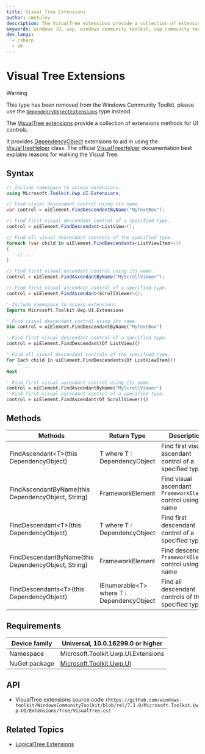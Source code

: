 ```yaml
---
title: Visual Tree Extensions
author: nmetulev
description: The VisualTree extensions provide a collection of extensions methods for UI controls. It provides DependencyObject extensions to aid in using the VisualTreeHelper class (outdated docs).
keywords: windows 10, uwp, windows community toolkit, uwp community toolkit, uwp toolkit, Visual Tree, extensions
dev_langs:
  - csharp
  - vb
---
```


# Visual Tree Extensions

> [!WARNING]
> This type has been removed from the Windows Community Toolkit, please use the [`DependencyObjectExtensions`](DependencyObjectExtensions.md) type instead.

The [VisualTree extensions](/dotnet/api/microsoft.toolkit.uwp.ui.extensions.visualtree) provide a collection of extensions methods for UI controls.

It provides [DependencyObject](/uwp/api/Windows.UI.Xaml.DependencyObject) extensions to aid in using the [VisualTreeHelper](/uwp/api/Windows.UI.Xaml.Media.VisualTreeHelper) class. The official [VisualTreeHelper](/uwp/api/Windows.UI.Xaml.Media.VisualTreeHelper) documentation best explains reasons for walking the Visual Tree.

## Syntax

```csharp
// Include namespace to access extensions.
using Microsoft.Toolkit.Uwp.UI.Extensions;

// Find visual descendant control using its name.
var control = uiElement.FindDescendantByName("MyTextBox");

// Find first visual descendant control of a specified type.
control = uiElement.FindDescendant<ListView>();

// Find all visual descendant controls of the specified type.
foreach (var child in uiElement.FindDescendants<ListViewItem>())
{
    // ...
}

// Find first visual ascendant control using its name.
control = uiElement.FindAscendantByName("MyScrollViewer");

// Find first visual ascendant control of a specified type.
control = uiElement.FindAscendant<ScrollViewer>();
```

```vb
' Include namespace to access extensions.
Imports Microsoft.Toolkit.Uwp.UI.Extensions

' Find visual descendant control using its name.
Dim control = uiElement.FindDescendantByName("MyTextBox")

' Find first visual descendant control of a specified type.
control = uiElement.FindDescendant(Of ListView)()

' Find all visual descendant controls of the specified type.
For Each child In uiElement.FindDescendants(Of ListViewItem)()
    ' ...
Next

' Find first visual ascendant control using its name.
control = uiElement.FindAscendantByName("MyScrollViewer")
' Find first visual ascendant control of a specified type.
control = uiElement.FindAscendant(Of ScrollViewer)()
```

## Methods

| Methods | Return Type | Description |
| -- | -- | -- |
| FindAscendant\<T>(this DependencyObject) | T where T : DependencyObject | Find first visual ascendant control of a specified type |
| FindAscendantByName(this DependencyObject, String) | FrameworkElement | Find visual ascendant `FrameworkElement` control using its name |
| FindDescendant\<T>(this DependencyObject) | T where T : DependencyObject | Find first descendant control of a specified type |
| FindDescendantByName(this DependencyObject, String) | FrameworkElement | Find descendant `FrameworkElement` control using its name |
| FindDescendants\<T>(this DependencyObject) | IEnumerable\<T> where T : DependencyObject | Find all descendant controls of the specified type |

## Requirements

| Device family | Universal, 10.0.16299.0 or higher |
| --- | --- |
| Namespace | Microsoft.Toolkit.Uwp.UI.Extensions |
| NuGet package | [Microsoft.Toolkit.Uwp.UI](https://www.nuget.org/packages/Microsoft.Toolkit.Uwp.UI/) |

## API

* VisualTree extensions source code `(https://github.com/windows-toolkit/WindowsCommunityToolkit/blob/rel/7.1.0/Microsoft.Toolkit.Uwp.UI/Extensions/Tree/VisualTree.cs)`

## Related Topics

* [LogicalTree Extensions](./logicaltree.md)
